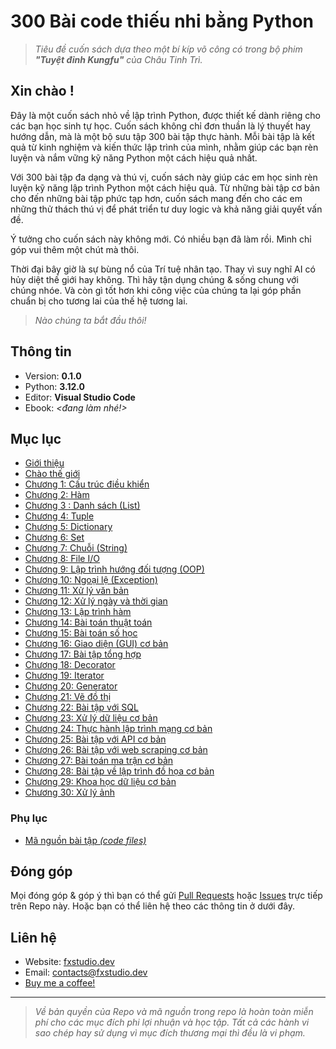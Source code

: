 # 300 Bài code thiếu nhi bằng Python

> _Tiêu đề cuốn sách dựa theo một bí kíp võ công có trong bộ phim **"Tuyệt đỉnh Kungfu"** của Châu Tinh Trì._

## Xin chào !

Đây là một cuốn sách nhỏ về lập trình Python, được thiết kế dành riêng cho các bạn học sinh tự học. Cuốn sách không chỉ đơn thuần là lý thuyết hay hướng dẫn, mà là một bộ sưu tập 300 bài tập thực hành. Mỗi bài tập là kết quả từ kinh nghiệm và kiến thức lập trình của mình, nhằm giúp các bạn rèn luyện và nắm vững kỹ năng Python một cách hiệu quả nhất.

Với 300 bài tập đa dạng và thú vị, cuốn sách này giúp các em học sinh rèn luyện kỹ năng lập trình Python một cách hiệu quả. Từ những bài tập cơ bản cho đến những bài tập phức tạp hơn, cuốn sách mang đến cho các em những thử thách thú vị để phát triển tư duy logic và khả năng giải quyết vấn đề.

Ý tưởng cho cuốn sách này không mới. Có nhiều bạn đã làm rồi. Mình chỉ góp vui thêm một chút mà thôi.

Thời đại bây giờ là sự bùng nổ của Trí tuệ nhân tạo. Thay vì suy nghĩ AI có hủy diệt thế giới hay không. Thì hãy tận dụng chúng & sống chung với chúng nhóe. Và còn gì tốt hơn khi công việc của chúng ta lại góp phần chuẩn bị cho tương lai của thế hệ tương lai.

> _Nào chúng ta bắt đầu thôi!_

## Thông tin

* Version: **0.1.0**
* Python: **3.12.0**
* Editor: **Visual Studio Code**
* Ebook: *<đang làm nhé!>*

## Mục lục

- [Giới thiệu](./gioithieu.md)
- [Chào thế giới](./000.md)
- [Chương 1: Cấu trúc điều khiển](./001_010/Readme.md)
- [Chương 2: Hàm](./011_020/Readme.md)
- [Chương 3 : Danh sách (List)](./021_030/Readme.md)
- [Chương 4: Tuple](./031_040/Readme.md)
- [Chương 5: Dictionary](./041_050/Readme.md)
- [Chương 6: Set](./051_060/Readme.md)
- [Chương 7: Chuỗi (String)](./061_070/Readme.md)
- [Chương 8: File I/O](./071_080/Readme.md)
- [Chương 9: Lập trình hướng đối tượng (OOP)](./081_090/Readme.md)
- [Chương 10: Ngoại lệ (Exception)](./091_100/Readme.md)
- [Chương 11: Xử lý văn bản](./101_110/Readme.md)
- [Chương 12: Xử lý ngày và thời gian](./111_120/Readme.md)
- [Chương 13: Lập trình hàm](./121_130/Readme.md)
- [Chương 14: Bài toán thuật toán](./131_140/Readme.md)
- [Chương 15: Bài toán số học](./141_150/Readme.md)
- [Chương 16: Giao diện (GUI) cơ bản](./151_160/Readme.md)
- [Chương 17: Bài tập tổng hợp](./161_170/Readme.md)
- [Chương 18: Decorator](./171_180/Readme.md)
- [Chương 19: Iterator](./181_190/Readme.md)
- [Chương 20: Generator](./191_200/Readme.md)
- [Chương 21: Vẽ đồ thị](./201_210/Readme.md)
- [Chương 22: Bài tập với SQL](./211_220/Readme.md)
- [Chương 23: Xử lý dữ liệu cơ bản](./221_230/Readme.md)
- [Chương 24: Thực hành lập trình mạng cơ bản](./231_240/Readme.md)
- [Chương 25: Bài tập với API cơ bản](./241_250/Readme.md)
- [Chương 26: Bài tập với web scraping cơ bản](./251_260/Readme.md)
- [Chương 27: Bài toán ma trận cơ bản](./261_270/Readme.md)
- [Chương 28: Bài tập về lập trình đồ họa cơ bản](./271_280/Readme.md)
- [Chương 29: Khoa học dữ liệu cơ bản](./281_290/Readme.md)
- [Chương 30: Xử lý ảnh](./291_300/Readme.md)

### Phụ lục

- [Mã nguồn bài tập _(code files)_](./code/README.md)

## Đóng góp

Mọi đóng góp & góp ý thì bạn có thể gửi [Pull Requests](https://github.com/fx-studio/Python_300_kids/pulls) hoặc [Issues](https://github.com/fx-studio/Python_300_kids/issues) trực tiếp trên Repo này. Hoặc bạn có thể liên hệ theo các thông tin ở dưới đây.

## Liên hệ

- Website: [fxstudio.dev](https://fxstudio.dev/)
- Email: [contacts@fxstudio.dev](contacts@fxstudio.dev)
- [Buy me a coffee!](https://fxstudio.dev/donate/)

---

> *Về bản quyền của Repo và mã nguồn trong repo là hoàn toàn miễn phí cho các mục đích phi lợi nhuận và học tập. Tất cả các hành vi sao chép hay sử dụng vì mục đích thương mại thì đều là vi phạm.*
